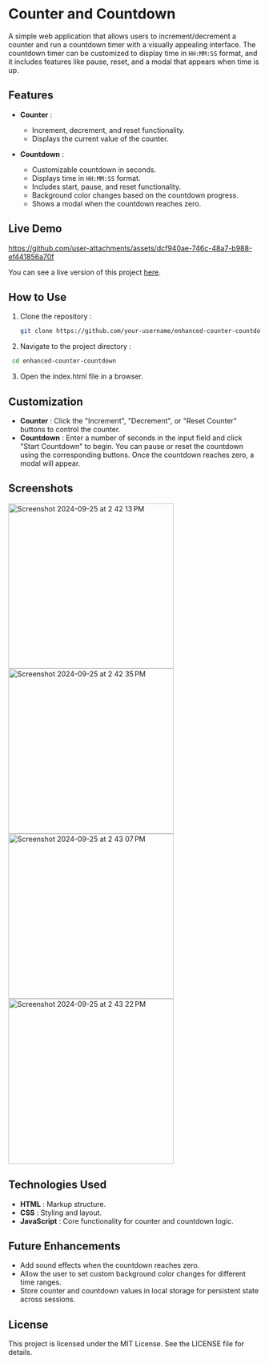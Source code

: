 # Counter and Countdown

A simple web application that allows users to increment/decrement a counter and run a countdown timer with a visually appealing interface. The countdown timer can be customized to display time in `HH:MM:SS` format, and it includes features like pause, reset, and a modal that appears when time is up.

## Features

- **Counter** : 
  - Increment, decrement, and reset functionality.
  - Displays the current value of the counter.

- **Countdown** : 
  - Customizable countdown in seconds.
  - Displays time in `HH:MM:SS` format.
  - Includes start, pause, and reset functionality.
  - Background color changes based on the countdown progress.
  - Shows a modal when the countdown reaches zero.
  
## Live Demo


https://github.com/user-attachments/assets/dcf940ae-746c-48a7-b988-ef441856a70f



You can see a live version of this project [here](https://drive.google.com/drive/folders/1qDNlsCEUIRHUPxkK_6bW2snt4xHXXC7z?usp=sharing).


## How to Use

1. Clone the repository :
   ```bash
   git clone https://github.com/your-username/enhanced-counter-countdown.git

2. Navigate to the project directory :
  ```bash
   cd enhanced-counter-countdown
  ```
3. Open the index.html file in a browser.
   
## Customization
- **Counter** : Click the "Increment", "Decrement", or "Reset Counter" buttons to control the counter.
- **Countdown** : Enter a number of seconds in the input field and click "Start Countdown" to begin. You can pause or reset the countdown using the corresponding buttons. Once the countdown reaches zero, a modal will appear.

## Screenshots
<img width="330" alt="Screenshot 2024-09-25 at 2 42 13 PM" src="https://github.com/user-attachments/assets/543dd2d8-6e17-40c5-ad02-2ef9a17609e4">
<img width="330" alt="Screenshot 2024-09-25 at 2 42 35 PM" src="https://github.com/user-attachments/assets/b63e7a34-8bf3-4705-be4a-0d6c2518a91d">
<img width="330" alt="Screenshot 2024-09-25 at 2 43 07 PM" src="https://github.com/user-attachments/assets/4e7f3861-fab7-40cc-a4af-c379decc3d58">
<img width="330" alt="Screenshot 2024-09-25 at 2 43 22 PM" src="https://github.com/user-attachments/assets/9d9f4bc1-f5d5-4a8e-89c3-1b7cd892695d">

## Technologies Used
- **HTML** : Markup structure.
- **CSS** : Styling and layout.
- **JavaScript** : Core functionality for counter and countdown logic.

## Future Enhancements
- Add sound effects when the countdown reaches zero.
- Allow the user to set custom background color changes for different time ranges.
- Store counter and countdown values in local storage for persistent state across sessions.
## License
This project is licensed under the MIT License. See the LICENSE file for details.



